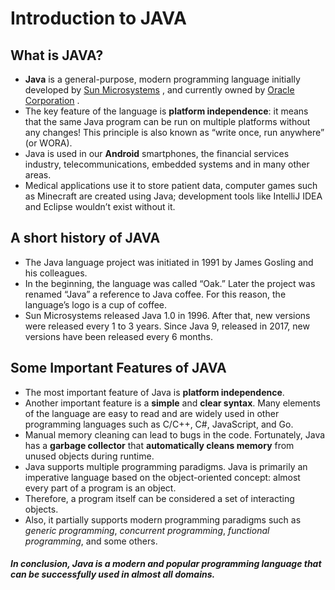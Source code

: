 # Introduction to JAVA
## What is JAVA?
* **Java** is a general-purpose, modern programming language initially developed by  [Sun Microsystems](https://en.wikipedia.org/wiki/Sun_Microsystems) , and currently owned by  [Oracle Corporation](https://en.wikipedia.org/wiki/Oracle_Corporation) .
*  The key feature of the language is **platform independence**: it means that the same Java program can be run on multiple platforms without any changes! This principle is also known as “write once, run anywhere” (or WORA).
* Java is used in our **Android** smartphones, the financial services industry, telecommunications, embedded systems and in many other areas. 
* Medical applications use it to store patient data, computer games such as Minecraft are created using Java; development tools like IntelliJ IDEA and Eclipse wouldn’t exist without it.

## A short history of JAVA
* The Java language project was initiated in 1991 by James Gosling and his colleagues. 
* In the beginning, the language was called “Oak.” Later the project was renamed “Java” a reference to Java coffee. For this reason, the language’s logo is a cup of coffee.
* Sun Microsystems released Java 1.0 in 1996. After that, new versions were released every 1 to 3 years. Since Java 9, released in 2017, new versions have been released every 6 months.

## Some Important Features of JAVA
* The most important feature of Java is  **platform independence**.
* Another important feature is a **simple** and **clear syntax**. Many elements of the language are easy to read and are widely used in other programming languages such as C/C++, C#, JavaScript, and Go.
* Manual memory cleaning can lead to bugs in the code. Fortunately, Java has a **garbage collector** that **automatically cleans memory** from unused objects during runtime.
* Java supports multiple programming paradigms. Java is primarily an imperative language based on the object-oriented concept: almost every part of a program is an object. 
* Therefore, a program itself can be considered a set of interacting objects. 
* Also, it partially supports modern programming paradigms such as *generic programming*, *concurrent programming*, *functional programming*, and some others.

##### In conclusion, Java is a modern and popular programming language that can be successfully used in almost all domains.

